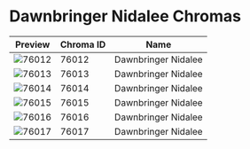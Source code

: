 # Dawnbringer Nidalee Chromas

| Preview | Chroma ID | Name |
|---------|-----------|------|
| ![76012](https://raw.communitydragon.org/latest/plugins/rcp-be-lol-game-data/global/default/v1/champion-chroma-images/76/76012.png) | 76012 | Dawnbringer Nidalee |
| ![76013](https://raw.communitydragon.org/latest/plugins/rcp-be-lol-game-data/global/default/v1/champion-chroma-images/76/76013.png) | 76013 | Dawnbringer Nidalee |
| ![76014](https://raw.communitydragon.org/latest/plugins/rcp-be-lol-game-data/global/default/v1/champion-chroma-images/76/76014.png) | 76014 | Dawnbringer Nidalee |
| ![76015](https://raw.communitydragon.org/latest/plugins/rcp-be-lol-game-data/global/default/v1/champion-chroma-images/76/76015.png) | 76015 | Dawnbringer Nidalee |
| ![76016](https://raw.communitydragon.org/latest/plugins/rcp-be-lol-game-data/global/default/v1/champion-chroma-images/76/76016.png) | 76016 | Dawnbringer Nidalee |
| ![76017](https://raw.communitydragon.org/latest/plugins/rcp-be-lol-game-data/global/default/v1/champion-chroma-images/76/76017.png) | 76017 | Dawnbringer Nidalee |